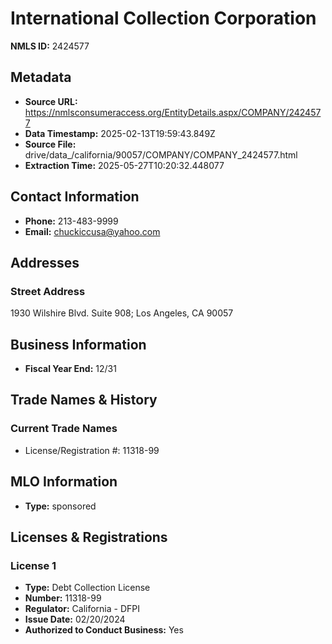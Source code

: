 # International Collection Corporation

**NMLS ID:** 2424577

## Metadata
- **Source URL:** https://nmlsconsumeraccess.org/EntityDetails.aspx/COMPANY/2424577
- **Data Timestamp:** 2025-02-13T19:59:43.849Z
- **Source File:** drive/data_/california/90057/COMPANY/COMPANY_2424577.html
- **Extraction Time:** 2025-05-27T10:20:32.448077

## Contact Information
- **Phone:** 213-483-9999
- **Email:** chuckiccusa@yahoo.com

## Addresses
### Street Address
1930 Wilshire Blvd. Suite 908; Los Angeles, CA 90057

## Business Information
- **Fiscal Year End:** 12/31

## Trade Names & History
### Current Trade Names
- License/Registration #: 11318-99

## MLO Information
- **Type:** sponsored

## Licenses & Registrations

### License 1
- **Type:** Debt Collection License
- **Number:** 11318-99
- **Regulator:** California - DFPI
- **Issue Date:** 02/20/2024
- **Authorized to Conduct Business:** Yes
